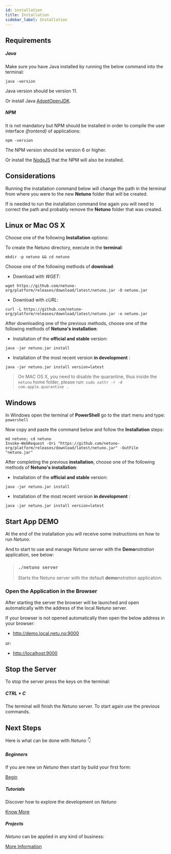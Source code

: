 ```yaml
---
id: installation
title: Installation
sidebar_label: Installation
---
```


## Requirements

##### Java

Make sure you have Java installed by running the below command into the terminal:

`java -version`

Java version should be version 11.

Or install Java <a href="https://adoptopenjdk.net/" target="_blank">AdoptOpenJDK</a>.

##### NPM

It is not mandatory but NPM should be installed in order to compile the user interface _(frontend)_ of applications:

`npm -version`

The NPM version should be version 6 or higher.

Or install the <a href="https://nodejs.org/" target="_blank">NodeJS</a> that the NPM will also be installed.

## Considerations

Running the installation command below will change the path in the terminal from where you were to the new **Netuno** folder that will be created.

If is needed to run the installation command line again you will need to correct the path and probably remove the **Netuno** folder that was created.

## Linux or Mac OS X

Choose one of the following **Installation** options:

To create the Netuno directory, execute in the **terminal**:

```plaintext
mkdir -p netuno && cd netuno
```

Choose one of the following methods of **download**:

* Download with *WGET*:

```plaintext
wget https://github.com/netuno-org/platform/releases/download/latest/netuno.jar -O netuno.jar
```

* Download with *cURL*:

```plaintext
curl -L https://github.com/netuno-org/platform/releases/download/latest/netuno.jar -o netuno.jar
```

After downloading one of the previous methods, choose one of the following methods of **Netuno's installation**:

* Installation of the **official and stable** version:

```plaintext
java -jar netuno.jar install
```

* Installation of the most recent version **in development** :

```plaintext
java -jar netuno.jar install version=latest
```

> On MAC OS X, you need to disable the quarantine, thus inside the `netuno` home folder, please run:
> `sudo xattr -r -d com.apple.quarantine .`

## Windows

In Windows open the terminal of **PowerShell** go to the start menu and type: `powershell`

Now copy and paste the command below and follow the **Installation** steps:

```plaintext
md netuno; cd netuno
Invoke-WebRequest -Uri "https://github.com/netuno-org/platform/releases/download/latest/netuno.jar" -OutFile "netuno.jar"
```
After completing the previous **installation**, choose one of the following methods of **Netuno's installation**:

* Installation of the **official and stable** version:

```plaintext
java -jar netuno.jar install
```

* Installation of the most recent version **in development** :

```plaintext
java -jar netuno.jar install version=latest
```

## Start App DEMO

At the end of the installation you will receive some instructions on how to run _Netuno_.

And to start to use and manage _Netuno_ server with the **Demo**_nstration_ application, see below:


> ### `./netuno server`
>
> Starts the Netuno server with the default **demo**_nstration_ application:

### Open the Application in the Browser

After starting the server the browser will be launched and open automatically with the address of the local _Netuno_ server.

If your browser is not opened automatically then open the below address in your browser:

* <a href="http://demo.local.netu.no:9000" target="_blank">http://demo.local.netu.no:9000</a>

or:

* <a href="http://localhost:9000" target="_blank">http://localhost:9000</a>

## Stop the Server

To stop the server press the keys on the terminal:

##### CTRL + C

The terminal will finish the _Netuno_ server. To start again use the previous commands.

## Next Steps

Here is what can be done with _Netuno_ 👇

##### Beginners

If you are new on _Netuno_ then start by build your first form:

<a class="button" href="/docs/en/academy/start/demonstration/form/">Begin</a>

##### Tutorials

Discover how to explore the development on _Netuno_

<a class="button" href="/docs/en/library/tutorials/">Know More</a>

##### Projects

_Netuno_ can be applied in any kind of business: 

<a class="button" href="/docs/en/business/introduction/">More Information</a>
